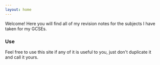 ```yaml
---
layout: home
---
```


Welcome! Here you will find all of my revision notes for the subjects I have taken for my GCSEs.

### Use

Feel free to use this site if any of it is useful to you, just don't duplicate it and call it yours.